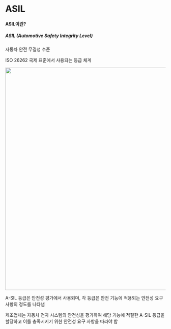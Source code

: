 # ASIL

#### ASIL이란?

##### ASIL (Automotive Safety Integrity Level)


자동차 안전 무결성 수준

ISO 26262 국제 표준에서 사용되는 등급 체계

<img src="https://github.com/yeoseojeong/Kyungshin-SW-Camp/assets/121150215/4a0ef7b4-d684-49bc-bdd0-be8fcf179a7d" width=700>


A-SIL 등급은 안전성 평가에서 사용되며, 각 등급은 안전 기능에 적용되는 안전성 요구 사항의 정도를 나타냄


제조업체는 자동차 전자 시스템의 안전성을 평가하여 해당 기능에 적절한 A-SIL 등급을 할당하고 이를 충족시키기 위한 안전성 요구 사항을 따라야 함
